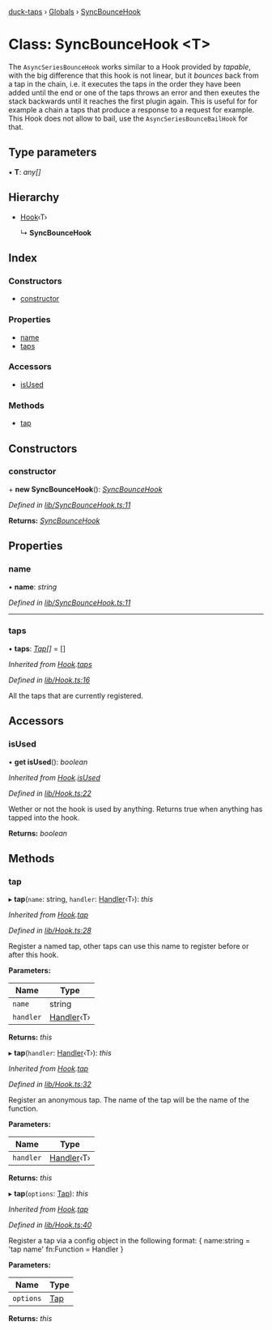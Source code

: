 [duck-taps](../README.md) › [Globals](../globals.md) › [SyncBounceHook](syncbouncehook.md)

# Class: SyncBounceHook <**T**>

The `AsyncSeriesBounceHook` works similar to a Hook provided by *tapable*, with the big difference that this hook is not linear,
but it *bounces* back from a tap in the chain, i.e. it executes the taps in the order they have been added until the end or one of the taps throws an error and then exeutes the stack backwards until it reaches the first plugin again.
This is useful for for example a chain a taps that produce a response to a request for example.
This Hook does not allow to bail, use the `AsyncSeriesBounceBailHook` for that.

## Type parameters

▪ **T**: *any[]*

## Hierarchy

* [Hook](hook.md)‹T›

  ↳ **SyncBounceHook**

## Index

### Constructors

* [constructor](syncbouncehook.md#constructor)

### Properties

* [name](syncbouncehook.md#name)
* [taps](syncbouncehook.md#taps)

### Accessors

* [isUsed](syncbouncehook.md#isused)

### Methods

* [tap](syncbouncehook.md#tap)

## Constructors

###  constructor

\+ **new SyncBounceHook**(): *[SyncBounceHook](syncbouncehook.md)*

*Defined in [lib/SyncBounceHook.ts:11](https://github.com/JonasKruckenberg/duck-taps/blob/a577125/lib/SyncBounceHook.ts#L11)*

**Returns:** *[SyncBounceHook](syncbouncehook.md)*

## Properties

###  name

• **name**: *string*

*Defined in [lib/SyncBounceHook.ts:11](https://github.com/JonasKruckenberg/duck-taps/blob/a577125/lib/SyncBounceHook.ts#L11)*

___

###  taps

• **taps**: *[Tap](../interfaces/tap.md)[]* = []

*Inherited from [Hook](hook.md).[taps](hook.md#taps)*

*Defined in [lib/Hook.ts:16](https://github.com/JonasKruckenberg/duck-taps/blob/a577125/lib/Hook.ts#L16)*

All the taps that are currently registered.

## Accessors

###  isUsed

• **get isUsed**(): *boolean*

*Inherited from [Hook](hook.md).[isUsed](hook.md#isused)*

*Defined in [lib/Hook.ts:22](https://github.com/JonasKruckenberg/duck-taps/blob/a577125/lib/Hook.ts#L22)*

Wether or not the hook is used by anything.
Returns true when anything has tapped into the hook.

**Returns:** *boolean*

## Methods

###  tap

▸ **tap**(`name`: string, `handler`: [Handler](../globals.md#handler)‹T›): *this*

*Inherited from [Hook](hook.md).[tap](hook.md#tap)*

*Defined in [lib/Hook.ts:28](https://github.com/JonasKruckenberg/duck-taps/blob/a577125/lib/Hook.ts#L28)*

Register a named tap, other taps can use this name to register before or after this hook.

**Parameters:**

Name | Type |
------ | ------ |
`name` | string |
`handler` | [Handler](../globals.md#handler)‹T› |

**Returns:** *this*

▸ **tap**(`handler`: [Handler](../globals.md#handler)‹T›): *this*

*Inherited from [Hook](hook.md).[tap](hook.md#tap)*

*Defined in [lib/Hook.ts:32](https://github.com/JonasKruckenberg/duck-taps/blob/a577125/lib/Hook.ts#L32)*

Register an anonymous tap. The name of the tap will be the name of the function.

**Parameters:**

Name | Type |
------ | ------ |
`handler` | [Handler](../globals.md#handler)‹T› |

**Returns:** *this*

▸ **tap**(`options`: [Tap](../interfaces/tap.md)): *this*

*Inherited from [Hook](hook.md).[tap](hook.md#tap)*

*Defined in [lib/Hook.ts:40](https://github.com/JonasKruckenberg/duck-taps/blob/a577125/lib/Hook.ts#L40)*

Register a tap via a config object in the following format:
{
 name:string = 'tap name'
 fn:Function = Handler
}

**Parameters:**

Name | Type |
------ | ------ |
`options` | [Tap](../interfaces/tap.md) |

**Returns:** *this*
